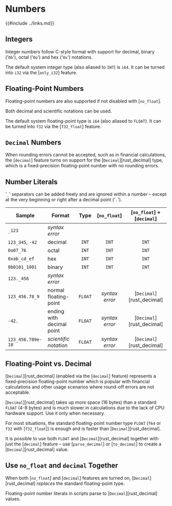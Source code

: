 Numbers
=======

{{#include ../links.md}}


Integers
--------

Integer numbers follow C-style format with support for decimal, binary ('`0b`'), octal ('`0o`') and hex ('`0x`') notations.

The default system integer type (also aliased to `INT`) is `i64`. It can be turned into `i32` via the [`only_i32`] feature.


Floating-Point Numbers
----------------------

Floating-point numbers are also supported if not disabled with [`no_float`].

Both decimal and scientific notations can be used.

The default system floating-point type is `i64` (also aliased to `FLOAT`).
It can be turned into `f32` via the [`f32_float`] feature.


`Decimal` Numbers
-----------------

When rounding errors cannot be accepted, such as in financial calculations, the [`decimal`] feature
turns on support for the [`Decimal`][rust_decimal] type, which is a fixed-precision floating-point
number with no rounding errors.


Number Literals
---------------

'`_`' separators can be added freely and are ignored within a number &ndash; except at the very beginning or right after
a decimal point ('`.`').

| Sample            | Format                    |  Type   |  [`no_float`]  | [`no_float`] + [`decimal`] |
| ----------------- | ------------------------- | :-----: | :------------: | :------------------------: |
| `_123`            | _syntax error_            |         |                |                            |
| `123_345`, `-42`  | decimal                   |  `INT`  |     `INT`      |           `INT`            |
| `0o07_76`         | octal                     |  `INT`  |     `INT`      |           `INT`            |
| `0xab_cd_ef`      | hex                       |  `INT`  |     `INT`      |           `INT`            |
| `0b0101_1001`     | binary                    |  `INT`  |     `INT`      |           `INT`            |
| `123._456`        | _syntax error_            |         |                |                            |
| `123_456.78_9`    | normal floating-point     | `FLOAT` | _syntax error_ | [`Decimal`][rust_decimal]  |
| `-42.`            | ending with decimal point | `FLOAT` | _syntax error_ | [`Decimal`][rust_decimal]  |
| `123_456.789e-10` | _scientific notation_     | `FLOAT` | _syntax error_ | [`Decimal`][rust_decimal]  |


Floating-Point vs. Decimal
--------------------------

[`Decimal`][rust_decimal] (enabled via the [`decimal`] feature) represents a fixed-precision
floating-point number which is popular with financial calculations and other usage scenarios where
round-off errors are not acceptable.

[`Decimal`][rust_decimal] takes up more space (16 bytes) than a standard `FLOAT` (4-8 bytes) and is
much slower in calculations due to the lack of CPU hardware support. Use it only when necessary.

For most situations, the standard floating-point number type `FLOAT` (`f64` or `f32` with
[`f32_float`]) is enough and is faster than [`Decimal`][rust_decimal].

It is possible to use both `FLOAT` and [`Decimal`][rust_decimal] together with just the [`decimal`] feature
&ndash; use [`parse_decimal`] or [`to_decimal`] to create a [`Decimal`][rust_decimal] value.


Use `no_float` and `decimal` Together
------------------------------------

When both [`no_float`] and [`decimal`] features are turned on, [`Decimal`][rust_decimal] _replaces_
the standard floating-point type.

Floating-point number literals in scripts parse to [`Decimal`][rust_decimal] values.
